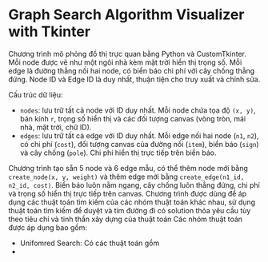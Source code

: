 # Graph Search Algorithm Visualizer with Tkinter

Chương trình mô phỏng đồ thị trực quan bằng Python và CustomTkinter. Mỗi node được vẽ như một ngôi nhà kèm mặt trời hiển thị trọng số. Mỗi edge là đường thẳng nối hai node, có biển báo chi phí với cây chống thẳng đứng. Node ID và Edge ID là duy nhất, thuận tiện cho truy xuất và chỉnh sửa.

Cấu trúc dữ liệu:

- `nodes`: lưu trữ tất cả node với ID duy nhất. Mỗi node chứa tọa độ `(x, y)`, bán kính `r`, trọng số hiển thị và các đối tượng canvas (vòng tròn, mái nhà, mặt trời, chữ ID).
- `edges`: lưu trữ tất cả edge với ID duy nhất. Mỗi edge nối hai node (`n1`, `n2`), có chi phí (`cost`), đối tượng canvas của đường nối (`item`), biển báo (`sign`) và cây chống (`pole`). Chi phí hiển thị trực tiếp trên biển báo.

Chương trình tạo sẵn 5 node và 6 edge mẫu, có thể thêm node mới bằng `create_node(x, y, weight)` và thêm edge mới bằng `create_edge(n1_id, n2_id, cost)`. Biển báo luôn nằm ngang, cây chống luôn thẳng đứng, chi phí và trọng số hiển thị trực tiếp trên canvas.
Chương trình được dùng để áp dụng các thuật toán tìm kiếm của các nhóm thuật toán khác nhau, sử dụng thuật toán tìm kiếm để duyệt và tìm đường đi có solution thỏa yêu cầu tùy theo tiêu chí và tinh thần xây dựng của thuật toán
Các nhóm thuật toán được áp dụng bao gồm:

- Unifomred Search: Có các thuật toán gồm
- 
